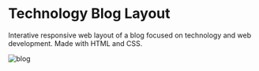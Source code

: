 # Technology Blog Layout

Interative responsive web layout of a blog focused on technology and web development. 
Made with HTML and CSS.

![blog](https://user-images.githubusercontent.com/110077121/200131700-d5095370-70b8-4949-8d23-a784f0af4887.PNG)
